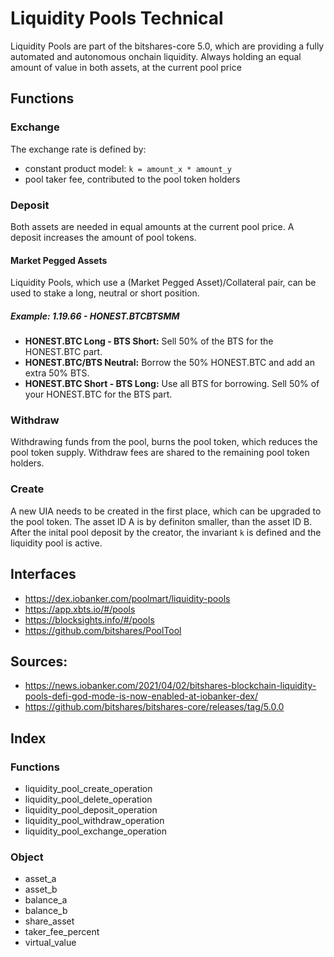 # Liquidity Pools Technical
Liquidity Pools are part of the bitshares-core 5.0, which are providing a fully automated and autonomous onchain liquidity.
Always holding an equal amount of value in both assets, at the current pool price

## Functions

### Exchange
The exchange rate is defined by: 
- constant product model: `k = amount_x * amount_y` 
- pool taker fee, contributed to the pool token holders

### Deposit
Both assets are needed in equal amounts at the current pool price. A deposit increases the amount of pool tokens. 

#### Market Pegged Assets
Liquidity Pools, which use a (Market Pegged Asset)/Collateral pair, can be used to stake a long, neutral or short position.

##### Example: 1.19.66 - HONEST.BTCBTSMM
- **HONEST.BTC Long - BTS Short:** Sell 50% of the BTS for the HONEST.BTC part.
- **HONEST.BTC\/BTS Neutral:** Borrow the 50% HONEST.BTC and add an extra 50% BTS.
- **HONEST.BTC Short - BTS Long:** Use all BTS for borrowing. Sell 50% of your HONEST.BTC for the BTS part.

### Withdraw
Withdrawing funds from the pool, burns the pool token, which reduces the pool token supply. Withdraw fees are shared to the remaining pool token holders.

### Create
A new UIA needs to be created in the first place, which can be upgraded to the pool token. The asset ID A is by definiton smaller, than the asset ID B. After the inital pool deposit by the creator, the invariant `k` is defined and the liquidity pool is active. 

## Interfaces
- https://dex.iobanker.com/poolmart/liquidity-pools
- https://app.xbts.io/#/pools
- https://blocksights.info/#/pools
- https://github.com/bitshares/PoolTool

## Sources:
- https://news.iobanker.com/2021/04/02/bitshares-blockchain-liquidity-pools-defi-god-mode-is-now-enabled-at-iobanker-dex/
- https://github.com/bitshares/bitshares-core/releases/tag/5.0.0

## Index

### Functions
 - liquidity_pool_create_operation
 - liquidity_pool_delete_operation
 - liquidity_pool_deposit_operation
 - liquidity_pool_withdraw_operation
 - liquidity_pool_exchange_operation
 
 ### Object
 - asset_a
 - asset_b
 - balance_a
 - balance_b
 - share_asset
 - taker_fee_percent
 - virtual_value
